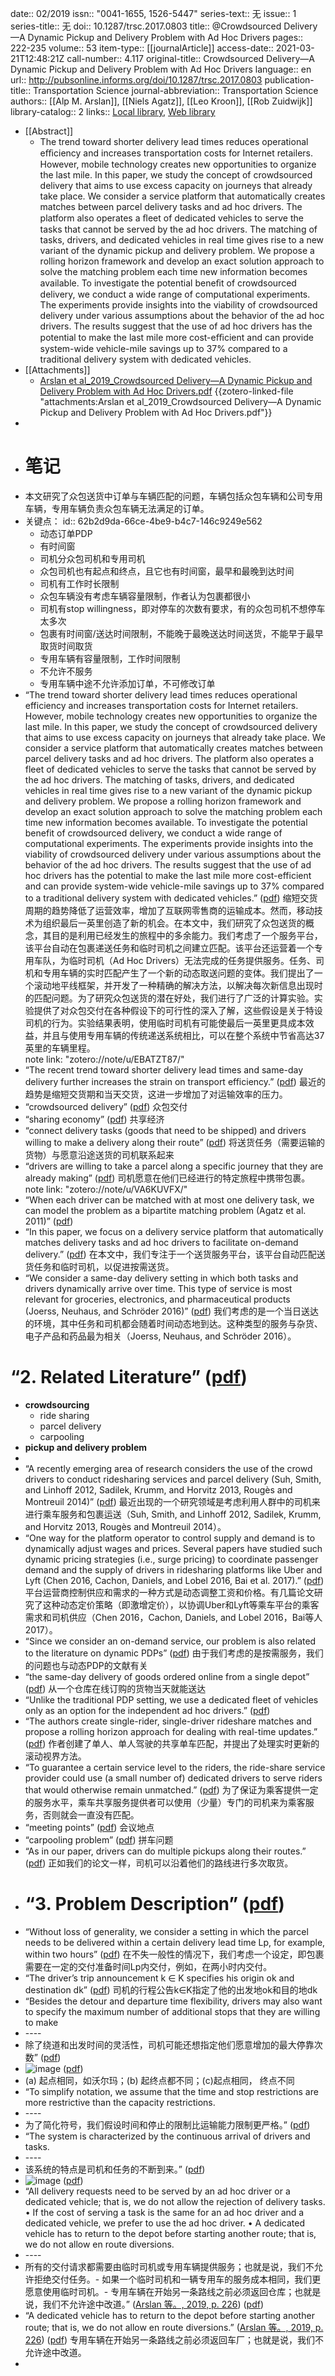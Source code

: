 date:: 02/2019
issn:: "0041-1655, 1526-5447"
series-text:: 无
issue:: 1
series-title:: 无
doi:: 10.1287/trsc.2017.0803
title:: @Crowdsourced Delivery—A Dynamic Pickup and Delivery Problem with Ad Hoc Drivers
pages:: 222-235
volume:: 53
item-type:: [[journalArticle]]
access-date:: 2021-03-21T12:48:21Z
call-number:: 4.117
original-title:: Crowdsourced Delivery—A Dynamic Pickup and Delivery Problem with Ad Hoc Drivers
language:: en
url:: http://pubsonline.informs.org/doi/10.1287/trsc.2017.0803
publication-title:: Transportation Science
journal-abbreviation:: Transportation Science
authors:: [[Alp M. Arslan]], [[Niels Agatz]], [[Leo Kroon]], [[Rob Zuidwijk]]
library-catalog:: 2
links:: [Local library](zotero://select/library/items/NRBBW2N7), [Web library](https://www.zotero.org/users/7215072/items/NRBBW2N7)

- [[Abstract]]
	- The trend toward shorter delivery lead times reduces operational eﬃciency and increases transportation costs for Internet retailers. However, mobile technology creates new opportunities to organize the last mile. In this paper, we study the concept of crowdsourced delivery that aims to use excess capacity on journeys that already take place. We consider a service platform that automatically creates matches between parcel delivery tasks and ad hoc drivers. The platform also operates a ﬂeet of dedicated vehicles to serve the tasks that cannot be served by the ad hoc drivers. The matching of tasks, drivers, and dedicated vehicles in real time gives rise to a new variant of the dynamic pickup and delivery problem. We propose a rolling horizon framework and develop an exact solution approach to solve the matching problem each time new information becomes available. To investigate the potential beneﬁt of crowdsourced delivery, we conduct a wide range of computational experiments. The experiments provide insights into the viability of crowdsourced delivery under various assumptions about the behavior of the ad hoc drivers. The results suggest that the use of ad hoc drivers has the potential to make the last mile more cost-eﬃcient and can provide system-wide vehicle-mile savings up to 37% compared to a traditional delivery system with dedicated vehicles.
- [[Attachments]]
	- [Arslan et al_2019_Crowdsourced Delivery—A Dynamic Pickup and Delivery Problem with Ad Hoc Drivers.pdf](zotero://select/library/items/VWAPCHFL) {{zotero-linked-file "attachments:Arslan et al_2019_Crowdsourced Delivery—A Dynamic Pickup and Delivery Problem with Ad Hoc Drivers.pdf"}}
-
- # 笔记
- 本文研究了众包送货中订单与车辆匹配的问题，车辆包括众包车辆和公司专用车辆，专用车辆负责众包车辆无法满足的订单。
- 关键点：
  id:: 62b2d9da-66ce-4be9-b4c7-146c9249e562
	- 动态订单PDP
	- 有时间窗
	- 司机分众包司机和专用司机
	- 众包司机也有起点和终点，且它也有时间窗，最早和最晚到达时间
	- 司机有工作时长限制
	- 众包车辆没有考虑车辆容量限制，作者认为包裹都很小
	- 司机有stop willingness，即对停车的次数有要求，有的众包司机不想停车太多次
	- 包裹有时间窗/送达时间限制，不能晚于最晚送达时间送货，不能早于最早取货时间取货
	- 专用车辆有容量限制，工作时间限制
	- 不允许不服务
	- 专用车辆中途不允许添加订单，不可修改订单
- “The trend toward shorter delivery lead times reduces operational efficiency and increases transportation costs for Internet retailers. However, mobile technology creates new opportunities to organize the last mile. In this paper, we study the concept of crowdsourced delivery that aims to use excess capacity on journeys that already take place. We consider a service platform that automatically creates matches between parcel delivery tasks and ad hoc drivers. The platform also operates a fleet of dedicated vehicles to serve the tasks that cannot be served by the ad hoc drivers. The matching of tasks, drivers, and dedicated vehicles in real time gives rise to a new variant of the dynamic pickup and delivery problem. We propose a rolling horizon framework and develop an exact solution approach to solve the matching problem each time new information becomes available. To investigate the potential benefit of crowdsourced delivery, we conduct a wide range of computational experiments. The experiments provide insights into the viability of crowdsourced delivery under various assumptions about the behavior of the ad hoc drivers. The results suggest that the use of ad hoc drivers has the potential to make the last mile more cost-efficient and can provide system-wide vehicle-mile savings up to 37% compared to a traditional delivery system with dedicated vehicles.” ([pdf](zotero://open-pdf/library/items/VWAPCHFL?page=2&annotation=P6XJN6FK)) 缩短交货周期的趋势降低了运营效率，增加了互联网零售商的运输成本。然而，移动技术为组织最后一英里创造了新的机会。在本文中，我们研究了众包送货的概念，其目的是利用已经发生的旅程中的多余能力。我们考虑了一个服务平台，该平台自动在包裹递送任务和临时司机之间建立匹配。该平台还运营着一个专用车队，为临时司机（Ad Hoc Drivers）无法完成的任务提供服务。任务、司机和专用车辆的实时匹配产生了一个新的动态取送问题的变体。我们提出了一个滚动地平线框架，并开发了一种精确的解决方法，以解决每次新信息出现时的匹配问题。为了研究众包送货的潜在好处，我们进行了广泛的计算实验。实验提供了对众包交付在各种假设下的可行性的深入了解，这些假设是关于特设司机的行为。实验结果表明，使用临时司机有可能使最后一英里更具成本效益，并且与使用专用车辆的传统递送系统相比，可以在整个系统中节省高达37英里的车辆里程。  
  note link: "zotero://note/u/EBATZT87/"
- “The recent trend toward shorter delivery lead times and same-day delivery further increases the strain on transport efficiency.” ([pdf](zotero://open-pdf/library/items/VWAPCHFL?page=2&annotation=9MI8VT44)) 最近的趋势是缩短交货期和当天交货，这进一步增加了对运输效率的压力。
- “crowdsourced delivery” ([pdf](zotero://open-pdf/library/items/VWAPCHFL?page=2&annotation=E7WA2TWY)) 众包交付
- “sharing economy” ([pdf](zotero://open-pdf/library/items/VWAPCHFL?page=2&annotation=QYDFGDCZ)) 共享经济
- “connect delivery tasks (goods that need to be shipped) and drivers willing to make a delivery along their route” ([pdf](zotero://open-pdf/library/items/VWAPCHFL?page=2&annotation=KKTNBK45)) 将送货任务（需要运输的货物）与愿意沿途送货的司机联系起来
- “drivers are willing to take a parcel along a specific journey that they are already making” ([pdf](zotero://open-pdf/library/items/VWAPCHFL?page=3&annotation=4I8I786Z)) 司机愿意在他们已经进行的特定旅程中携带包裹。  
  note link: "zotero://note/u/VA6KUVFX/"
- “When each driver can be matched with at most one delivery task, we can model the problem as a bipartite matching problem (Agatz et al. 2011)” ([pdf](zotero://open-pdf/library/items/VWAPCHFL?page=3))
- “In this paper, we focus on a delivery service platform that automatically matches delivery tasks and ad hoc drivers to facilitate on-demand delivery.” ([pdf](zotero://open-pdf/library/items/VWAPCHFL?page=3&annotation=SBUPKHMF)) 在本文中，我们专注于一个送货服务平台，该平台自动匹配送货任务和临时司机，以促进按需送货。
- “We consider a same-day delivery setting in which both tasks and drivers dynamically arrive over time. This type of service is most relevant for groceries, electronics, and pharmaceutical products (Joerss, Neuhaus, and Schröder 2016)” ([pdf](zotero://open-pdf/library/items/VWAPCHFL?page=3&annotation=TB7NQXK3)) 我们考虑的是一个当日送达的环境，其中任务和司机都会随着时间动态地到达。这种类型的服务与杂货、电子产品和药品最为相关（Joerss, Neuhaus, and Schröder 2016）。
# “2. Related Literature” ([pdf](zotero://open-pdf/library/items/VWAPCHFL?page=3))
- **crowdsourcing**
	- ride sharing
	- parcel delivery
	- carpooling
- **pickup and delivery problem**
-
- “A recently emerging area of research considers the use of the crowd drivers to conduct ridesharing services and parcel delivery (Suh, Smith, and Linhoff 2012, Sadilek, Krumm, and Horvitz 2013, Rougès and Montreuil 2014)” ([pdf](zotero://open-pdf/library/items/VWAPCHFL?page=3&annotation=SG6JJKCH)) 最近出现的一个研究领域是考虑利用人群中的司机来进行乘车服务和包裹运送（Suh, Smith, and Linhoff 2012, Sadilek, Krumm, and Horvitz 2013, Rougès and Montreuil 2014）。
- “One way for the platform operator to control supply and demand is to dynamically adjust wages and prices. Several papers have studied such dynamic pricing strategies (i.e., surge pricing) to coordinate passenger demand and the supply of drivers in ridesharing platforms like Uber and Lyft (Chen 2016, Cachon, Daniels, and Lobel 2016, Bai et al. 2017).” ([pdf](zotero://open-pdf/library/items/VWAPCHFL?page=3&annotation=JHTFZHNL)) 平台运营商控制供应和需求的一种方式是动态调整工资和价格。有几篇论文研究了这种动态定价策略（即激增定价），以协调Uber和Lyft等乘车平台的乘客需求和司机供应（Chen 2016，Cachon, Daniels, and Lobel 2016，Bai等人2017）。
- “Since we consider an on-demand service, our problem is also related to the literature on dynamic PDPs” ([pdf](zotero://open-pdf/library/items/VWAPCHFL?page=3&annotation=W53EK44K)) 由于我们考虑的是按需服务，我们的问题也与动态PDP的文献有关
- “the same-day delivery of goods ordered online from a single depot” ([pdf](zotero://open-pdf/library/items/VWAPCHFL?page=4&annotation=ZW95SYA8)) 从一个仓库在线订购的货物当天就能送达
- “Unlike the traditional PDP setting, we use a dedicated fleet of vehicles only as an option for the independent ad hoc drivers.” ([pdf](zotero://open-pdf/library/items/VWAPCHFL?page=4))
- “The authors create single-rider, single-driver rideshare matches and propose a rolling horizon approach for dealing with real-time updates.” ([pdf](zotero://open-pdf/library/items/VWAPCHFL?page=4&annotation=ZSV6P88E)) 作者创建了单人、单人驾驶的共享单车匹配，并提出了处理实时更新的滚动视界方法。
- “To guarantee a certain service level to the riders, the ride-share service provider could use (a small number of) dedicated drivers to serve riders that would otherwise remain unmatched.” ([pdf](zotero://open-pdf/library/items/VWAPCHFL?page=4&annotation=6XYLUHPL)) 为了保证为乘客提供一定的服务水平，乘车共享服务提供者可以使用（少量）专门的司机来为乘客服务，否则就会一直没有匹配。
- “meeting points” ([pdf](zotero://open-pdf/library/items/VWAPCHFL?page=4&annotation=Q2JJZESY)) 会议地点
- “carpooling problem” ([pdf](zotero://open-pdf/library/items/VWAPCHFL?page=4&annotation=EGATTS3W)) 拼车问题
- “As in our paper, drivers can do multiple pickups along their routes.” ([pdf](zotero://open-pdf/library/items/VWAPCHFL?page=4&annotation=68IXNELR)) 正如我们的论文一样，司机可以沿着他们的路线进行多次取货。
- # “3. Problem Description” ([pdf](zotero://open-pdf/library/items/VWAPCHFL?page=4))
- “Without loss of generality, we consider a setting in which the parcel needs to be delivered within a certain delivery lead time Lp, for example, within two hours” ([pdf](zotero://open-pdf/library/items/VWAPCHFL?page=4&annotation=U4VRBSB2)) 在不失一般性的情况下，我们考虑一个设定，即包裹需要在一定的交付准备时间Lp内交付，例如，在两小时内交付。
- “The driver’s trip announcement k ∈ K specifies his origin ok and destination dk” ([pdf](zotero://open-pdf/library/items/VWAPCHFL?page=4&annotation=HD3KBQXN)) 司机的行程公告k∈K指定了他的出发地ok和目的地dk
- “Besides the detour and departure time flexibility, drivers may also want to specify the maximum number of additional stops that they are willing to make
- \----
- 除了绕道和出发时间的灵活性，司机可能还想指定他们愿意增加的最大停靠次数” ([pdf](zotero://open-pdf/library/items/VWAPCHFL?page=4))
- ![image](attachments/RUA4NIT8.png) ([pdf](zotero://open-pdf/library/items/VWAPCHFL?page=5&annotation=DG7NWWB2))
- (a) 起点相同，如沃尔玛；(b) 起终点都不同；(c)起点相同， 终点不同
- “To simplify notation, we assume that the time and stop restrictions are more restrictive than the capacity restrictions.
- \----
- 为了简化符号，我们假设时间和停止的限制比运输能力限制更严格。” ([pdf](zotero://open-pdf/library/items/VWAPCHFL?page=5))
- “The system is characterized by the continuous arrival of drivers and tasks.
- \----
- 该系统的特点是司机和任务的不断到来。” ([pdf](zotero://open-pdf/library/items/VWAPCHFL?page=5))
- ![image](attachments/AM76369J.png) ([pdf](zotero://open-pdf/library/items/VWAPCHFL?page=6&annotation=NEIAWHN2))
- “All delivery requests need to be served by an ad hoc driver or a dedicated vehicle; that is, we do not allow the rejection of delivery tasks. • If the cost of serving a task is the same for an ad hoc driver and a dedicated vehicle, we prefer to use the ad hoc driver. • A dedicated vehicle has to return to the depot before starting another route; that is, we do not allow en route diversions.
- \----
- 所有的交付请求都需要由临时司机或专用车辆提供服务；也就是说，我们不允许拒绝交付任务。- 如果一个临时司机和一辆专用车的服务成本相同，我们更愿意使用临时司机。- 专用车辆在开始另一条路线之前必须返回仓库；也就是说，我们不允许途中改道。” ([Arslan 等。, 2019, p. 226](zotero://select/library/items/NRBBW2N7)) ([pdf](zotero://open-pdf/library/items/VWAPCHFL?page=6))
- “A dedicated vehicle has to return to the depot before starting another route; that is, we do not allow en route diversions.” ([Arslan 等。, 2019, p. 226](zotero://select/library/items/NRBBW2N7)) ([pdf](zotero://open-pdf/library/items/VWAPCHFL?page=6&annotation=WG2S57UK)) 专用车辆在开始另一条路线之前必须返回车厂；也就是说，我们不允许途中改道。
-